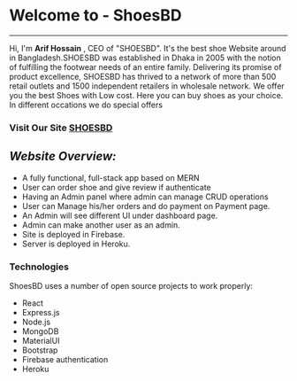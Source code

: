 # Welcome to - ShoesBD

---

Hi, I'm **Arif Hossain** , CEO of "SHOESBD". It's the best shoe Website around in Bangladesh.SHOESBD was established in Dhaka in 2005 with the notion of fulfilling the footwear needs of an entire family. Delivering its promise of product excellence, SHOESBD has thrived to a network of more than 500 retail outlets and 1500 independent retailers in wholesale network. We offer you the best Shoes with Low cost. Here you can buy shoes as your choice. In different occations we do special offers

### **Visit Our Site** [SHOESBD ](https://shoesbd-543e7.web.app/)

## _Website Overview:_

- A fully functional, full-stack app based on MERN
- User can order shoe and give review if authenticate
- Having an Admin panel where admin can manage CRUD operations
- User can Manage his/her orders and do payment on Payment page.
- An Admin will see different UI under dashboard page.
- Admin can make another user as an admin.
- Site is deployed in Firebase.
- Server is deployed in Heroku.

### Technologies

ShoesBD uses a number of open source projects to work properly:

- React
- Express.js
- Node.js
- MongoDB
- MaterialUI
- Bootstrap
- Firebase authentication
- Heroku
